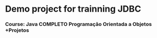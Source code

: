 # Demo project for trainning JDBC

### Course: Java COMPLETO Programação Orientada a Objetos +Projetos